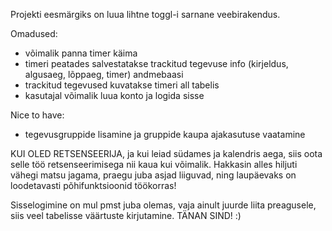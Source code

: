 Projekti eesmärgiks on luua lihtne toggl-i sarnane veebirakendus.

Omadused:
- võimalik panna timer käima
- timeri peatades salvestatakse trackitud tegevuse info (kirjeldus, algusaeg, lõppaeg, timer) andmebaasi
- trackitud tegevused kuvatakse timeri all tabelis
- kasutajal võimalik luua konto ja logida sisse

Nice to have:
- tegevusgruppide lisamine ja gruppide kaupa ajakasutuse vaatamine

KUI OLED RETSENSEERIJA,
ja kui leiad südames ja kalendris aega, siis oota selle töö retsenseerimisega nii
kaua kui võimalik. Hakkasin alles hiljuti vähegi matsu jagama, praegu juba asjad liiguvad, ning laupäevaks on loodetavasti põhifunktsioonid töökorras!

Sisselogimine on mul pmst juba olemas, vaja ainult juurde liita preagusele, siis veel
tabelisse väärtuste kirjutamine.
TÄNAN SIND! :)
